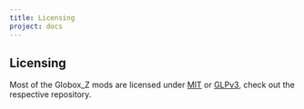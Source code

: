 ```yaml
---
title: Licensing
project: docs
---
```

## Licensing

Most of the Globox_Z mods are licensed under [MIT](https://mit-license.org/) or [GLPv3](https://www.gnu.org/licenses/gpl-3.0.html), check out the respective repository.
